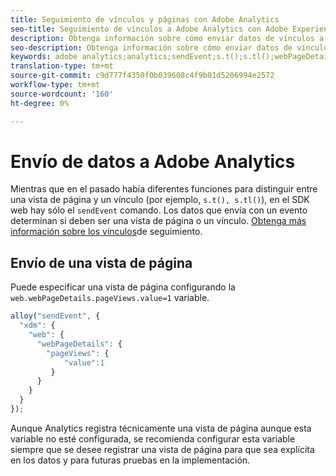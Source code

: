 ```yaml
---
title: Seguimiento de vínculos y páginas con Adobe Analytics
seo-title: Seguimiento de vínculos a Adobe Analytics con Adobe Experience Platform Web SDK
description: Obtenga información sobre cómo enviar datos de vínculos a Adobe Analytics con el SDK web de Experience Platform
seo-description: Obtenga información sobre cómo enviar datos de vínculos a Adobe Analytics con el SDK web de Experience Platform
keywords: adobe analytics;analytics;sendEvent;s.t();s.tl();webPageDetails;pageViews;webInteraction;web Interaction;page views;link tracking;links;track links;clickCollection;click collection;
translation-type: tm+mt
source-git-commit: c9d777f4350f0b039608c4f9b01d5206994e2572
workflow-type: tm+mt
source-wordcount: '160'
ht-degree: 0%

---
```



# Envío de datos a Adobe Analytics

Mientras que en el pasado había diferentes funciones para distinguir entre una vista de página y un vínculo (por ejemplo, `s.t(), s.tl()`), en el SDK web hay sólo el `sendEvent` comando. Los datos que envía con un evento determinan si deben ser una vista de página o un vínculo. [Obtenga más información sobre los vínculos](../track-links.md)de seguimiento.

## Envío de una vista de página

Puede especificar una vista de página configurando la `web.webPageDetails.pageViews.value=1` variable.

```javascript
alloy("sendEvent", {
  "xdm": {
    "web": {
      "webPageDetails": {
        "pageViews": {
            "value":1
         }
      }
    }
  }
});
```

Aunque Analytics registra técnicamente una vista de página aunque esta variable no esté configurada, se recomienda configurar esta variable siempre que se desee registrar una vista de página para que sea explícita en los datos y para futuras pruebas en la implementación.
